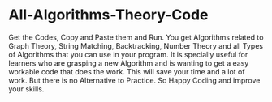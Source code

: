 # All-Algorithms-Theory-Code
Get the Codes, Copy and Paste them and Run. You get Algorithms related to Graph Theory, String Matching, Backtracking, Number Theory and all Types of Algorithms that you can use in your program. It is specially useful for learners who are grasping a new Algorithm and is wanting to get a easy workable code that does the work. This will save your time and a lot of work. But there is no Alternative to Practice. So Happy Coding and improve your skills.
